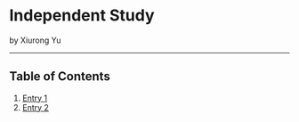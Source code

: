 # Independent Study
by Xiurong Yu

---
## Table of Contents 
1. [Entry 1](entries/entry1.md) 
2. [Entry 2](entries/entry2.md)